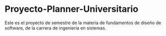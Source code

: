 # Proyecto-Planner-Universitario
Este es el proyecto de semestre de la materia de fundamentos de diseño de software, de la carrera de ingeniería en sistemas.
